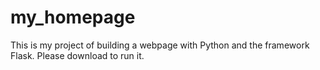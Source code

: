 # my_homepage
This is my project of building a webpage with Python and the framework Flask. Please download to run it.
